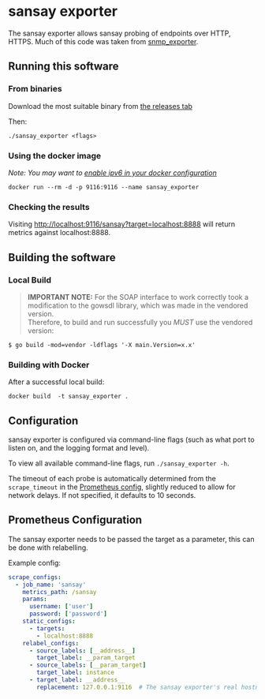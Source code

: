 # sansay exporter


The sansay exporter allows sansay probing of endpoints over
HTTP, HTTPS.  Much of this code was taken from [snmp_exporter](https://github.com/prometheus/snmp_exporter).

## Running this software

### From binaries

Download the most suitable binary from [the releases tab](https://github.com/ringsq/sansay_exporter/releases)

Then:

    ./sansay_exporter <flags>


### Using the docker image

*Note: You may want to [enable ipv6 in your docker configuration](https://docs.docker.com/v17.09/engine/userguide/networking/default_network/ipv6/)*

    docker run --rm -d -p 9116:9116 --name sansay_exporter

### Checking the results

Visiting [http://localhost:9116/sansay?target=localhost:8888](http://localhost:9116/sansay?target=localhost:8888&username=user&password=password)
will return metrics against localhost:8888.

## Building the software

### Local Build

> **IMPORTANT NOTE:** For the SOAP interface to work correctly took a modification to the gowsdl library, which was made in the vendored version.  
> Therefore, to build and run successfully you *MUST* use the vendored version:
>

```
$ go build -mod=vendor -ldflags '-X main.Version=x.x'
```

### Building with Docker

After a successful local build:

    docker build  -t sansay_exporter .

## Configuration

sansay exporter is configured via command-line flags (such as what port to listen on, and the logging format and level).

To view all available command-line flags, run `./sansay_exporter -h`.

The timeout of each probe is automatically determined from the `scrape_timeout` in the [Prometheus config](https://prometheus.io/docs/operating/configuration/#configuration-file), slightly reduced to allow for network delays.
If not specified, it defaults to 10 seconds.

## Prometheus Configuration

The sansay exporter needs to be passed the target as a parameter, this can be
done with relabelling.

Example config:
```yml
scrape_configs:
  - job_name: 'sansay'
    metrics_path: /sansay
    params:
      username: ['user']
      password: ['password']
    static_configs:
      - targets:
        - localhost:8888    
    relabel_configs:
      - source_labels: [__address__]
        target_label: __param_target
      - source_labels: [__param_target]
        target_label: instance
      - target_label: __address__
        replacement: 127.0.0.1:9116  # The sansay exporter's real hostname:port.
```
